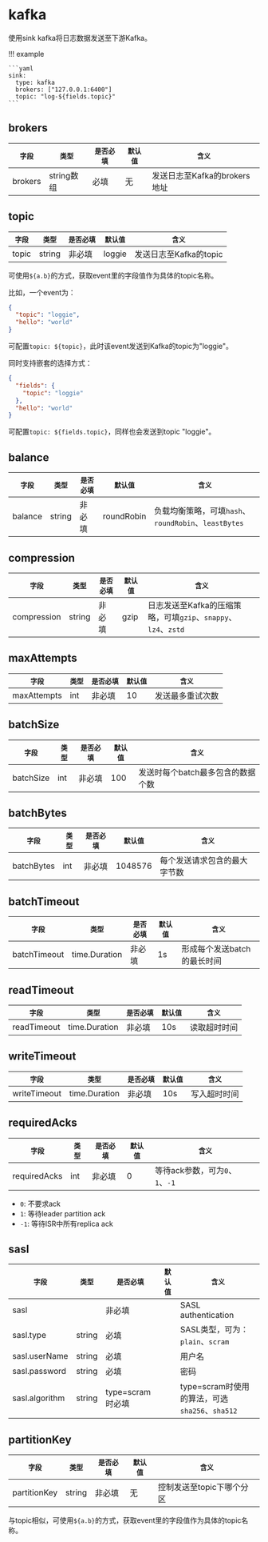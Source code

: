 # kafka

使用sink kafka将日志数据发送至下游Kafka。

!!! example

    ```yaml
    sink:
      type: kafka
      brokers: ["127.0.0.1:6400"]
      topic: "log-${fields.topic}"
    ```

## brokers

|    `字段`   |    `类型`    |  `是否必填`  |  `默认值`  |  `含义`  |
| ---------- | ----------- | ----------- | --------- | -------- |
| brokers | string数组  |    必填    |   无  | 发送日志至Kafka的brokers地址 |

## topic

|    `字段`   |    `类型`    |  `是否必填`  |  `默认值`  |  `含义`  |
| ---------- | ----------- | ----------- | --------- | -------- |
| topic | string  |    非必填    |   loggie  | 发送日志至Kafka的topic |

可使用`${a.b}`的方式，获取event里的字段值作为具体的topic名称。

比如，一个event为：

```json
{
  "topic": "loggie",
  "hello": "world"
}
```
可配置`topic: ${topic}`，此时该event发送到Kafka的topic为"loggie"。

同时支持嵌套的选择方式：

```json
{
  "fields": {
    "topic": "loggie"
  },
  "hello": "world"
}
```
可配置`topic: ${fields.topic}`，同样也会发送到topic "loggie"。


## balance

|    `字段`   |    `类型`    |  `是否必填`  |  `默认值`  |  `含义`  |
| ---------- | ----------- | ----------- | --------- | -------- |
| balance | string  |    非必填    |   roundRobin  | 负载均衡策略，可填`hash`、`roundRobin`、`leastBytes` |


## compression

|    `字段`   |    `类型`    |  `是否必填`  |  `默认值`  |  `含义`  |
| ---------- | ----------- | ----------- | --------- | -------- |
| compression | string  |    非必填    |   gzip  | 日志发送至Kafka的压缩策略，可填`gzip`、`snappy`、`lz4`、`zstd` |

## maxAttempts

|    `字段`   |    `类型`    |  `是否必填`  |  `默认值`  |  `含义`  |
| ---------- | ----------- | ----------- | --------- | -------- |
| maxAttempts | int  |    非必填    |   10  | 发送最多重试次数 |

## batchSize

|    `字段`   |    `类型`    |  `是否必填`  |  `默认值`  |  `含义`  |
| ---------- | ----------- | ----------- | --------- | -------- |
| batchSize | int  |    非必填    |   100  | 发送时每个batch最多包含的数据个数 |

## batchBytes

|    `字段`   |    `类型`    |  `是否必填`  |  `默认值`  |  `含义`  |
| ---------- | ----------- | ----------- | --------- | -------- |
| batchBytes | int  |    非必填    |   1048576  | 每个发送请求包含的最大字节数 |

## batchTimeout

|    `字段`   |    `类型`    |  `是否必填`  |  `默认值`  |  `含义`  |
| ---------- | ----------- | ----------- | --------- | -------- |
| batchTimeout | time.Duration  |    非必填    |   1s  | 形成每个发送batch的最长时间 |

## readTimeout

|    `字段`   |    `类型`    |  `是否必填`  |  `默认值`  |  `含义`  |
| ---------- | ----------- | ----------- | --------- | -------- |
| readTimeout | time.Duration  |    非必填    |   10s  | 读取超时时间 |

## writeTimeout

|    `字段`   |    `类型`    |  `是否必填`  |  `默认值`  |  `含义`  |
| ---------- | ----------- | ----------- | --------- | -------- |
| writeTimeout | time.Duration  |    非必填    |   10s  | 写入超时时间 |

## requiredAcks

|    `字段`   |    `类型`    |  `是否必填`  |  `默认值`  |  `含义`  |
| ---------- | ----------- | ----------- | --------- | -------- |
| requiredAcks | int  |    非必填    |   0  | 等待ack参数，可为`0`、`1`、`-1` |

- `0`: 不要求ack
- `1`: 等待leader partition ack
- `-1`: 等待ISR中所有replica ack

## sasl

|    `字段`   |    `类型`    |  `是否必填`  |  `默认值`  |  `含义`  |
| ---------- | ----------- | ----------- | --------- | -------- |
| sasl |   |    非必填    |     | SASL authentication |
| sasl.type | string  |    必填    |     | SASL类型，可为：`plain`、`scram` |
| sasl.userName | string  |    必填    |     | 用户名 |
| sasl.password | string  |    必填    |     | 密码 |
| sasl.algorithm | string  |    type=scram时必填    |     | type=scram时使用的算法，可选`sha256`、`sha512` |


## partitionKey

|    `字段`   | `类型`   |  `是否必填`  | `默认值` | `含义`            |
| ---------- |--------| ----------- |-------|-----------------|
| partitionKey | string |    非必填    | 无     | 控制发送至topic下哪个分区 |

与topic相似，可使用`${a.b}`的方式，获取event里的字段值作为具体的topic名称。